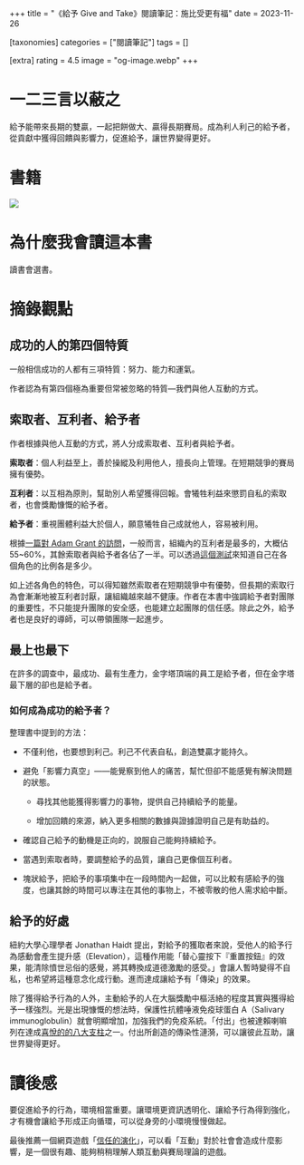 +++
title = "《給予 Give and Take》閱讀筆記：施比受更有福"
date = 2023-11-26

[taxonomies]
categories = ["閱讀筆記"]
tags = []

[extra]
rating = 4.5
image = "og-image.webp"
+++

一二三言以蔽之
=======

給予能帶來長期的雙贏，一起把餅做大、贏得長期賽局。成為利人利己的給予者，從貢獻中獲得回饋與影響力，促進給予，讓世界變得更好。

書籍
==
[![](book.png)](https://www.goodreads.com/book/show/16158498-give-and-take)


為什麼我會讀這本書
=========

讀書會選書。

摘錄觀點
====

成功的人的第四個特質
----------

一般相信成功的人都有三項特質：努力、能力和運氣。

作者認為有第四個極為重要但常被忽略的特質––我們與他人互動的方式。

索取者、互利者、給予者
-----------

作者根據與他人互動的方式，將人分成索取者、互利者與給予者。

**索取者**：個人利益至上，善於操縱及利用他人，擅長向上管理。在短期競爭的賽局擁有優勢。

**互利者**：以互相為原則，幫助別人希望獲得回報。會犧牲利益來懲罰自私的索取者，也會獎勵慷慨的給予者。

**給予者**：重視團體利益大於個人，願意犧牲自己成就他人，容易被利用。

根據[一篇對 Adam Grant 的訪問](https://thinkers50.com/blog/give-take-interview-adam-grant/)，一般而言，組織內的互利者是最多的，大概佔 55~60%，其餘索取者與給予者各佔了一半。可以透過[這個測試](https://adamgrant.net/quizzes/give-and-take-quiz/)來知道自己在各個角色的比例各是多少。

如上述各角色的特色，可以得知雖然索取者在短期競爭中有優勢，但長期的索取行為會漸漸地被互利者討厭，讓組織越來越不健康。作者在本書中強調給予者對團隊的重要性，不只能提升團隊的安全感，也能建立起團隊的信任感。除此之外，給予者也是良好的導師，可以帶領團隊一起進步。

最上也最下
-----

在許多的調查中，最成功、最有生產力，金字塔頂端的員工是給予者，但在金字塔最下層的卻也是給予者。

### 如何成為成功的給予者？

整理書中提到的方法：

-   不僅利他，也要想到利己。利己不代表自私，創造雙贏才能持久。

-   避免「影響力真空」——能覺察到他人的痛苦，幫忙但卻不能感覺有解決問題的狀態。

    -   尋找其他能獲得影響力的事物，提供自己持續給予的能量。

    -   增加回饋的來源，納入更多相關的數據與證據證明自己是有助益的。

-   確認自己給予的動機是正向的，說服自己能夠持續給予。

-   當遇到索取者時，要調整給予的品質，讓自己更像個互利者。

-   塊狀給予，把給予的事項集中在一段時間內一起做，可以比較有感給予的強度，也讓其餘的時間可以專注在其他的事物上，不被零散的他人需求給中斷。

給予的好處
-----

紐約大學心理學者 Jonathan Haidt 提出，對給予的獲取者來說，受他人的給予行為感動會產生提升感（Elevation），這種作用能「替心靈按下『重置按鈕』的效果，能清除憤世忌俗的感覺，將其轉換成道德激勵的感受。」會讓人暫時變得不自私，也希望將這種意念化成行動。進而達成讓給予有「傳染」的效果。

除了獲得給予行為的人外，主動給予的人在大腦獎勵中樞活絡的程度其實與獲得給予一樣強烈。光是出現慷慨的想法時，保護性抗體唾液免疫球蛋白 A（Salivary immunoglobulin）就會明顯增加，加強我們的免疫系統。「付出」也被達賴喇嘛列在達成[喜悅的的八大支柱](@/reading-notes/the-book-of-joy/index.md#eight-pillars)之一。付出所創造的傳染性漣漪，可以讓彼此互助，讓世界變得更好。

讀後感
===

要促進給予的行為，環境相當重要。讓環境更資訊透明化、讓給予行為得到強化，才有機會讓給予形成正向循環，可以從身旁的小環境慢慢做起。

最後推薦一個網頁遊戲「[信任的演化](https://audreyt.github.io/trust-zh-TW/)」，可以看「互動」對於社會會造成什麼影響，是一個很有趣、能夠稍稍理解人類互動與賽局理論的遊戲。
